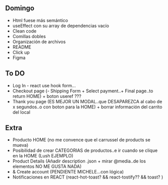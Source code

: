 
## Domingo ##
- Html fuese más semántico 
- useEffect con su array de dependencias vacío
- Clean code
- Comillas dobles
- Organización de archivos
- README 
- Click up 
- Figma

## To DO
- Log In - react use hook form...
- Checkout page (- Shipping Form + Select payment..+ Final page..to return HOME) + boton useref ??? 
- Thank you page  (ES MEJOR UN MODAL..que DESAPAREZCA al cabo de x segundos..o con boton para la HOME) + borrar información del carrito del local

## Extra  
- Producto HOME (no me convence que el carrussel de products se mueva)
- Posibilidad de crear CATEGORIAS de productos..e ir cuando se clique en la HOME (Lush EJEMPLO)
- Product Details (Añadir description .json  + mirar @media..de los elementos NO ME GUSTA NADA)
- & Create account (PENDIENTE MICHELE...con lógica)
- Notificaciones en REACT (react-hot-toast?  && react-tostify?? && toast? )
